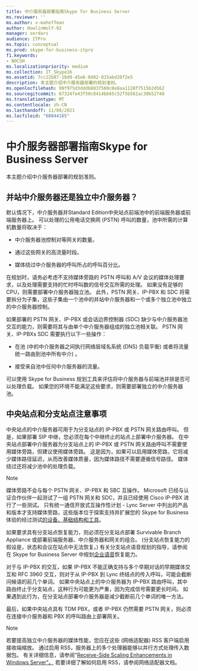 ```yaml
---
title: 中介服务器部署指南Skype for Business Server
ms.reviewer: ''
ms.author: v-mahoffman
author: HowlinWolf-92
manager: serdars
audience: ITPro
ms.topic: conceptual
ms.prod: skype-for-business-itpro
f1.keywords:
- NOCSH
ms.localizationpriority: medium
ms.collection: IT_Skype16
ms.assetid: 7cc22b87-18d9-45e6-8402-015abd20f2e5
description: 本主题介绍中介服务器部署的规划准则。
ms.openlocfilehash: 99f975d3dddb8837569c8e8aa1128f7515b2d562
ms.sourcegitcommit: 67324fe43f50c8414bb65c52f5b561ac30b52748
ms.translationtype: MT
ms.contentlocale: zh-CN
ms.lasthandoff: 11/08/2021
ms.locfileid: "60844165"
---
```

# <a name="deployment-guidelines-for-mediation-server-in-skype-for-business-server"></a>中介服务器部署指南Skype for Business Server
 
本主题介绍中介服务器部署的规划准则。
  
## <a name="collocated-or-stand-alone-mediation-server"></a>并站中介服务器还是独立中介服务器？

默认情况下，中介服务器并Standard Edition中央站点前端池中的前端服务器或前端服务器上。 可以处理的公用电话交换网 (PSTN) 呼叫的数量，池中所需的计算机数量将取决于：
  
- 中介服务器池控制对等网关的数量。
    
- 通过这些网关的高流量时段。
    
- 媒体绕过中介服务器的呼叫所占的呼叫百分比。
    
在规划时，请务必考虑不支持媒体旁路的 PSTN 呼叫和 A/V 会议的媒体处理要求，以及处理需要支持的忙时呼叫数的信号交互所需的处理。 如果没有足够的 CPU，则需要部署中介服务器独立池。 此外，PSTN 网关、IP-PBX 和 SDC 将需要拆分为子集，这些子集由一个池中的并站中介服务器和一个或多个独立池中独立的中介服务器控制。
  
如果部署的 PSTN 网关、IP-PBX 或会话边界控制器 (SDC) 缺少与中介服务器池交互的能力，则需要将其与由单个中介服务器组成的独立池相关联。 PSTN 网关、IP-PBXs SDC 需要执行以下一些操作：
  
- 在池 (中的中介服务器之间执行网络层域名系统 (DNS) 负载平衡) 或者将流量统一路由到池中所有中介) 。
    
- 接受来自池中任何中介服务器的流量。
    
可以使用 Skype for Business 规划工具来评估将中介服务器与前端池并排是否可以处理负载。 如果您的环境不能满足这些要求，则需要部署独立的中介服务器池。
  
## <a name="central-site-and-branch-site-considerations"></a>中央站点和分支站点注意事项

 中央站点的中介服务器可用于为分支站点的 IP-PBX 或 PSTN 网关路由呼叫。 但是，如果部署 SIP 中继，您必须在每个中继终止的站点上部署中介服务器。 在中央站点部署中介服务器为分支站点上的 IP-PBX 或 PSTN 网关路由呼叫不需要使用媒体旁路，但建议使用媒体旁路。 这是因为，如果可以启用媒体旁路，它将减少媒体路径延迟，从而改善媒体质量，因为媒体路径不需要遵循信号路径。 媒体绕过还将减少池中的处理负载。
  
> [!NOTE]
> 媒体旁路不会与每个 PSTN 网关、IP-PBX 和 SBC 互操作。 Microsoft 已经与认证合作伙伴一起测试了一组 PSTN 网关和 SDC，并且已经使用 Cisco IP-PBX 进行了一些测试。 只有统一通信开放式互操作性计划 - Lync Server 中列出的产品和版本才支持媒体旁路，这些版本位于探索支持并扩展您的 Skype for Business体验的经过测试[的设备、基础结构和工具](http://partnersolutions.skypeforbusiness.com/solutionscatalog)。 
  
如果要求具有分支站点恢复能力，则必须在分支站点部署 Survivable Branch Appliance 或部署前端服务器、中介服务器和网关的组合。  (分支站点恢复能力的假设是，状态和会议在站点中无法恢复。) 有关分支站点语音规划的指导，请参阅在 Skype for Business Server 中规划[企业语音](../enterprise-voice-solution/enterprise-voice-resiliency.md)恢复能力。
  
对于与 IP-PBX 的交互，如果 IP-PBX 不能正确支持与多个早期对话的早期媒体交互和 RFC 3960 交互，则对于从 IP-PBX 到 Lync 终结点的传入呼叫，可能会截断问候语的前几个单词。 如果中央站点上的中介服务器为 IP-PBX 路由呼叫，其中路由终止于分支站点，这种行为可能更为严重，因为完成信号需要更长时间。 如果遇到此行为，在分支站点部署中介服务器是减少截断前几个单词的唯一方法。
  
最后，如果中央站点具有 TDM PBX，或者 IP-PBX 仍然需要 PSTN 网关，则必须在连接中介服务器和 PBX 的呼叫路由上部署网关。
  
> [!NOTE]
> 若要提高独立中介服务器的媒体性能，您应在这些 (网络适配器) RSS 客户端启用接收端缩放。 通过启用 RSS，服务器上的多个处理器能够以并行方式处理传入数据包。 有关详细信息，请参阅"[Receive-Side Scaling Enhancements in Windows Server"。](/previous-versions/windows/it-pro/windows-server-2012-R2-and-2012/hh997036(v=ws.11)) 若要详细了解如何启用 RSS，请参阅网络适配器文档。 
